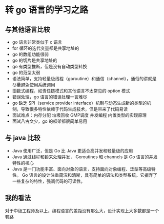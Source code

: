 # 转 go 语言的学习之路

## 与其他语言比较

- go 语言非常类似于 c 语言
- for 循环的迭代变量都是共享地址的
- go 的数组功能很弱
- go 的切片是共享地址的
- go 有类型推断，但是没有自动类型转换
- go 的范型太弱
- 语法简单，支持轻量级线程（goroutine）和通信（channel），通俗的讲就是尽量避免使用系统调用
- 函数式编程，如责任链模式和其他语言不太常见的 option 模式
- 错误处理，go 语言的错误处理一言难尽
- go 缺乏 SPI（service provider interface）机制与动态生成新的类型的机制，导致很多特性依赖于代码生成技术，但是带来了代码易读
- 面试难点：内存分配 垃圾回收 GMP调度 并发编程 内置类型的实现原理
- 面试八古文少，go 的框架都很简单易用

## 与 java 比较

-  Java 使⽤⼴泛，但是 Go ⽐ Java 更适合⾼并发和轻量级的应⽤
- Java 通过线程和锁来处理并发， Goroutines 和 channels 是 Go 语⾔的并发特性的核⼼
- Java 是⼀⻔功能丰富、⾯向对象的语⾔，⽀持⾯向对象编程、泛型等⾼级特性。 Go 语⾔的设计注重简洁和清晰，具有简单的语法和类型系统。它摒弃了⼀些复杂的特性，强调代码的可读性。

## 我的看法

对于中级工程师及以上，编程语言的差距没有那么大，设计实现上大多数都是一个套路